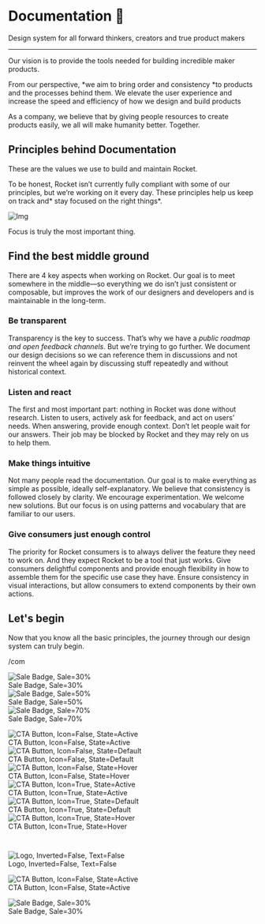 
# Documentation 🚀

Design system for all forward thinkers, creators and true product makers

---

Our vision is to provide the tools needed for building incredible maker products.

From our perspective, *we aim to bring order and consistency *to products and the processes behind them. We elevate the user experience and increase the speed and efficiency of how we design and build products

As a company, we believe that by giving people resources to create products easily, we all will make humanity better. Together.

## Principles behind Documentation

These are the values we use to build and maintain Rocket.

To be honest, Rocket isn’t currently fully compliant with some of our principles, but we’re working on it every day. These principles help us keep on track and* stay focused on the right things*.

![Img](https://studio-assets.supernova.io/design-systems/14533/9289758a-6300-472a-bbc6-a57098081abf.jpeg)

Focus is truly the most important thing.

## Find the best middle ground

There are 4 key aspects when working on Rocket. Our goal is to meet somewhere in the middle—so everything we do isn’t just consistent or composable, but improves the work of our designers and developers and is maintainable in the long-term.

### Be transparent

Transparency is the key to success. That’s why we have a *public roadmap and open feedback channels*. But we’re trying to go further. We document our design decisions so we can reference them in discussions and not reinvent the wheel again by discussing stuff repeatedly and without historical context.

### Listen and react

The first and most important part: nothing in Rocket was done without research. Listen to users, actively ask for feedback, and act on users’ needs. When answering, provide enough context. Don’t let people wait for our answers. Their job may be blocked by Rocket and they may rely on us to help them.

### Make things intuitive

Not many people read the documentation. Our goal is to make everything as simple as possible, ideally self-explanatory. We believe that consistency is followed closely by clarity. We encourage experimentation. We welcome new solutions. But our focus is on using patterns and vocabulary that are familiar to our users.

### Give consumers just enough control

The priority for Rocket consumers is to always deliver the feature they need to work on. And they expect Rocket to be a tool that just works. Give consumers delightful components and provide enough flexibility in how to assemble them for the specific use case they have. Ensure consistency in visual interactions, but allow consumers to extend components by their own actions.

## Let's begin

Now that you know all the basic principles, the journey through our design system can truly begin.

/com

  
![Sale Badge, Sale=30%](https://studio-assets.supernova.io/design-systems/14533/fb7ac686-5737-400a-804e-2dd0cc8f0145.png)  
Sale Badge, Sale=30%  
![Sale Badge, Sale=50%](https://studio-assets.supernova.io/design-systems/14533/ad7b31df-2051-4b25-8886-9124944ba4be.png)  
Sale Badge, Sale=50%  
![Sale Badge, Sale=70%](https://studio-assets.supernova.io/design-systems/14533/af399572-5cf1-4de4-941c-9ed4cbe788ab.png)  
Sale Badge, Sale=70%  


  
![CTA Button, Icon=False, State=Active](https://studio-assets.supernova.io/design-systems/14533/32c9a6d6-6f5e-45b6-bacf-843da8fc7093.png)  
CTA Button, Icon=False, State=Active  
![CTA Button, Icon=False, State=Default](https://studio-assets.supernova.io/design-systems/14533/750ba197-1556-4831-bfc6-e578a356accf.png)  
CTA Button, Icon=False, State=Default  
![CTA Button, Icon=False, State=Hover](https://studio-assets.supernova.io/design-systems/14533/a16602ff-d2b7-4302-9292-2dbd0520153b.png)  
CTA Button, Icon=False, State=Hover  
![CTA Button, Icon=True, State=Active](https://studio-assets.supernova.io/design-systems/14533/c6a0ac28-18c3-47d5-9bcc-59a277f99170.png)  
CTA Button, Icon=True, State=Active  
![CTA Button, Icon=True, State=Default](https://studio-assets.supernova.io/design-systems/14533/8c6db05c-13f6-4833-91ea-7d5cbfb2118f.png)  
CTA Button, Icon=True, State=Default  
![CTA Button, Icon=True, State=Hover](https://studio-assets.supernova.io/design-systems/14533/c9fe2621-3feb-4d81-9e56-bcf651aafe90.png)  
CTA Button, Icon=True, State=Hover  


```javascript  
  
```

  
![Logo, Inverted=False, Text=False](https://studio-assets.supernova.io/design-systems/14533/eef5368c-5b42-4fb3-874c-7b0f5ac4211f.png)  
Logo, Inverted=False, Text=False  


  
  


  
![CTA Button, Icon=False, State=Active](https://studio-assets.supernova.io/design-systems/14533/32c9a6d6-6f5e-45b6-bacf-843da8fc7093.png)  
CTA Button, Icon=False, State=Active  


  
![Sale Badge, Sale=30%](https://studio-assets.supernova.io/design-systems/14533/fb7ac686-5737-400a-804e-2dd0cc8f0145.png)  
Sale Badge, Sale=30%  
